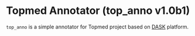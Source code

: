 # Topmed Annotator (top_anno v1.0b1)
`top_anno` is a simple annotator for Topmed project based on [DASK](http://docs.dask.org/en/latest/) platform.
